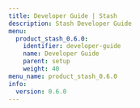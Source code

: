 ```yaml
---
title: Developer Guide | Stash
description: Stash Developer Guide
menu:
  product_stash_0.6.0:
    identifier: developer-guide
    name: Developer Guide
    parent: setup
    weight: 40
menu_name: product_stash_0.6.0
info:
  version: 0.6.0
---
```


